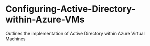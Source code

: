 # Configuring-Active-Directory-within-Azure-VMs
Outlines the implementation of Active Directory within Azure Virtual Machines
